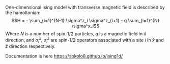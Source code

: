 One-dimensional Ising model with transverse magnetic field is described by the hamoltonian:
$$H = - \sum_{i=1}^{N-1} \sigma^z_i \sigma^z_{i+1} - g \sum_{i=1}^{N} \sigma^x_i$$
Where $N$ is a number of spin-1/2 particles, $g$ is a magnetic field in $\hat{x}$ direction, and $\sigma^x_i$, $\sigma^z_i$ are spin-1/2 operators associated with a site $i$ in $\hat{x}$ and $\hat{z}$ direction respectively.

Documentation is here
https://sokolo8.github.io/ising1d/
